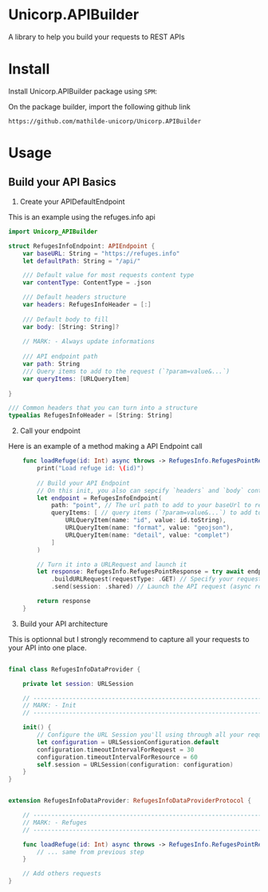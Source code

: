 # Unicorp.APIBuilder
A library to help you build your requests to REST APIs

# Install

Install Unicorp.APIBuilder package using `SPM`:

On the package builder, import the following github link
```
https://github.com/mathilde-unicorp/Unicorp.APIBuilder
```

# Usage

## Build your API Basics

1. Create your APIDefaultEndpoint

This is an example using the refuges.info api

```swift
import Unicorp_APIBuilder

struct RefugesInfoEndpoint: APIEndpoint {
    var baseURL: String = "https://refuges.info"
    let defaultPath: String = "/api/"

    /// Default value for most requests content type
    var contentType: ContentType = .json

    /// Default headers structure 
    var headers: RefugesInfoHeader = [:]
    
    /// Default body to fill
    var body: [String: String]?
    
    // MARK: - Always update informations
    
    /// API endpoint path
    var path: String
    /// Query items to add to the request (`?param=value&...`)
    var queryItems: [URLQueryItem]
    
}

/// Common headers that you can turn into a structure
typealias RefugesInfoHeader = [String: String]
```

2. Call your endpoint

Here is an example of a method making a API Endpoint call

```swift
    func loadRefuge(id: Int) async throws -> RefugesInfo.RefugesPointResponse {
        print("Load refuge id: \(id)")
        
        // Build your API Endpoint
        // On this init, you also can sepcify `headers` and `body` content
        let endpoint = RefugesInfoEndpoint(
            path: "point", // The url path to add to your baseUrl to reach data
            queryItems: [ // query items (`?param=value&...`) to add to the URL
                URLQueryItem(name: "id", value: id.toString),
                URLQueryItem(name: "format", value: "geojson"),
                URLQueryItem(name: "detail", value: "complet")
            ]
        )

        // Turn it into a URLRequest and launch it
        let response: RefugesInfo.RefugesPointResponse = try await endpoint
            .buildURLRequest(requestType: .GET) // Specify your request type here (GET, POST, PATCH , PUT, ...)
            .send(session: .shared) // Launch the API request (async request)

        return response
    }
```

3. Build your API architecture

This is optionnal but I strongly recommend to capture all your requests to your API
into one place. 

```swift

final class RefugesInfoDataProvider {

    private let session: URLSession

    // -------------------------------------------------------------------------
    // MARK: - Init
    // -------------------------------------------------------------------------

    init() {
        // Configure the URL Session you'll using through all your requests
        let configuration = URLSessionConfiguration.default
        configuration.timeoutIntervalForRequest = 30
        configuration.timeoutIntervalForResource = 60
        self.session = URLSession(configuration: configuration)
    }
}


extension RefugesInfoDataProvider: RefugesInfoDataProviderProtocol {

    // -------------------------------------------------------------------------
    // MARK: - Refuges
    // -------------------------------------------------------------------------

    func loadRefuge(id: Int) async throws -> RefugesInfo.RefugesPointResponse {
        // ... same from previous step
    }

    // Add others requests
}

```
